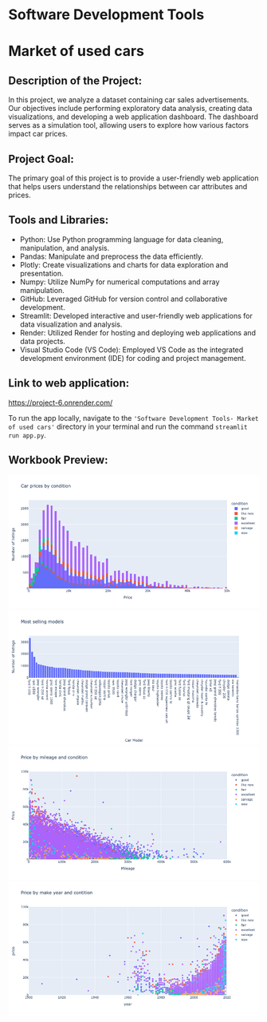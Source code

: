 # Software Development Tools

# Market of used cars


## Description of the Project:
In this project, we analyze a dataset containing car sales advertisements. Our objectives include performing exploratory data analysis, creating data visualizations, and developing a web application dashboard. The dashboard serves as a simulation tool, allowing users to explore how various factors impact car prices.

## Project Goal:
The primary goal of this project is to provide a user-friendly web application that helps users understand the relationships between car attributes and prices. 

## Tools and Libraries:
-	Python: Use Python programming language for data cleaning, manipulation, and analysis.
-	Pandas: Manipulate and preprocess the data efficiently.
- Plotly: Create visualizations and charts for data exploration and presentation.
- Numpy: Utilize NumPy for numerical computations and array manipulation.
- GitHub: Leveraged GitHub for version control and collaborative development.
- Streamlit: Developed interactive and user-friendly web applications for data visualization and analysis.
- Render: Utilized Render for hosting and deploying web applications and data projects.
- Visual Studio Code (VS Code): Employed VS Code as the integrated development environment (IDE) for coding and project management.

## Link to web application: 
https://project-6.onrender.com/

To run the app locally, navigate to the `'Software Development Tools- Market of used cars'` directory in your terminal and run the command `streamlit run app.py`.

## Workbook Preview:
![Market of used cars](https://github.com/Kseniya-G/TripleTen_Projects/blob/main/6.%20Software%20Development%20Tools-%20Market%20of%20used%20cars/Pics/1.png)
![Market of used cars](https://github.com/Kseniya-G/TripleTen_Projects/blob/main/6.%20Software%20Development%20Tools-%20Market%20of%20used%20cars/Pics/2.png)
![Market of used cars](https://github.com/Kseniya-G/TripleTen_Projects/blob/main/6.%20Software%20Development%20Tools-%20Market%20of%20used%20cars/Pics/3.png)
![Market of used cars](https://github.com/Kseniya-G/TripleTen_Projects/blob/main/6.%20Software%20Development%20Tools-%20Market%20of%20used%20cars/Pics/4.png)
